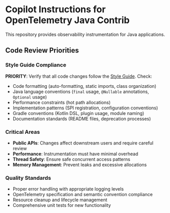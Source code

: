 # Copilot Instructions for OpenTelemetry Java Contrib

This repository provides observability instrumentation for Java applications.

## Code Review Priorities

### Style Guide Compliance

**PRIORITY**: Verify that all code changes follow the [Style Guide](../docs/style-guide.md). Check:

- Code formatting (auto-formatting, static imports, class organization)
- Java language conventions (`final` usage, `@Nullable` annotations, `Optional` usage)
- Performance constraints (hot path allocations)
- Implementation patterns (SPI registration, configuration conventions)
- Gradle conventions (Kotlin DSL, plugin usage, module naming)
- Documentation standards (README files, deprecation processes)

### Critical Areas

- **Public APIs**: Changes affect downstream users and require careful review
- **Performance**: Instrumentation must have minimal overhead
- **Thread Safety**: Ensure safe concurrent access patterns
- **Memory Management**: Prevent leaks and excessive allocations

### Quality Standards

- Proper error handling with appropriate logging levels
- OpenTelemetry specification and semantic convention compliance
- Resource cleanup and lifecycle management
- Comprehensive unit tests for new functionality
